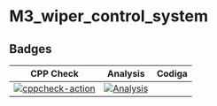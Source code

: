 # M3_wiper_control_system

## Badges
| CPP Check | Analysis | Codiga |
|-----------|----------|--------|
|[![cppcheck-action](https://github.com/masanisaibhargav/M3_wiper_control_system/actions/workflows/c-cpp.yml/badge.svg)](https://github.com/masanisaibhargav/M3_wiper_control_system/actions/workflows/c-cpp.yml) | [![Analysis](https://github.com/masanisaibhargav/M3_wiper_control_system/actions/workflows/Analysis.yml/badge.svg)](https://github.com/masanisaibhargav/M3_wiper_control_system/actions/workflows/Analysis.yml)
